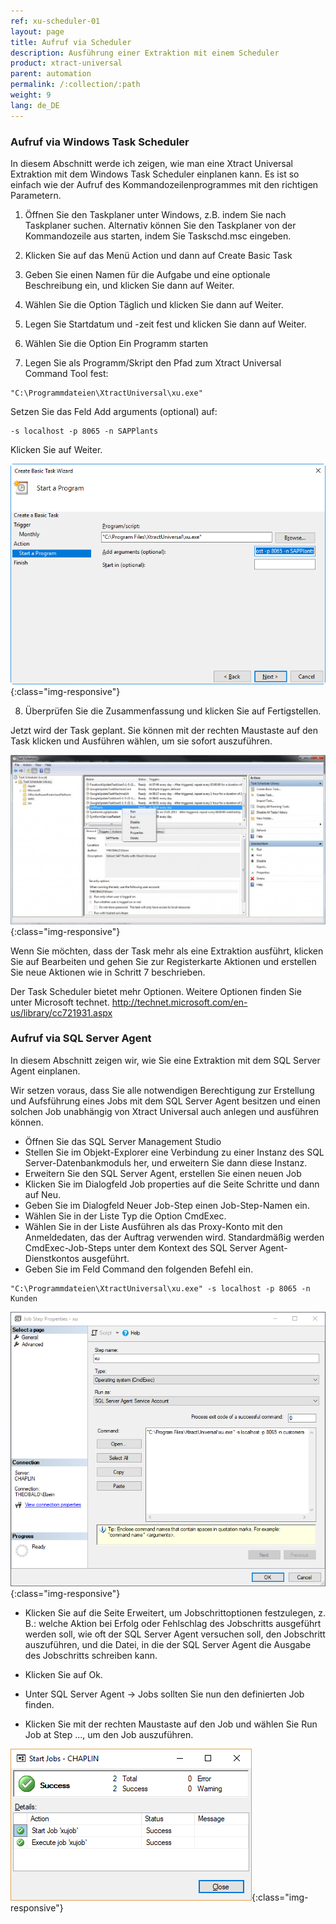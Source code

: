 ```yaml
---
ref: xu-scheduler-01
layout: page
title: Aufruf via Scheduler
description: Ausführung einer Extraktion mit einem Scheduler
product: xtract-universal
parent: automation
permalink: /:collection/:path
weight: 9
lang: de_DE
---
```


### Aufruf via Windows Task Scheduler

In diesem Abschnitt werde ich zeigen, wie man eine Xtract Universal Extraktion mit dem Windows Task Scheduler einplanen kann.
Es ist so einfach wie der Aufruf des Kommandozeilenprogrammes mit den richtigen Parametern.

1. Öffnen Sie den Taskplaner unter Windows, z.B. indem Sie nach Taskplaner suchen.
Alternativ können Sie den Taskplaner von der Kommandozeile aus starten, indem Sie Taskschd.msc eingeben.

2. Klicken Sie auf das Menü Action und dann auf Create Basic Task

3. Geben Sie einen Namen für die Aufgabe und eine optionale Beschreibung ein, und klicken Sie dann auf Weiter.

4. Wählen Sie die Option Täglich und klicken Sie dann auf Weiter.

5. Legen Sie Startdatum und -zeit fest und klicken Sie dann auf Weiter.

6. Wählen Sie die Option Ein Programm starten

7. Legen Sie als Programm/Skript den Pfad zum Xtract Universal Command Tool fest: 

```
"C:\Programmdateien\XtractUniversal\xu.exe"
```
Setzen Sie das Feld Add arguments (optional) auf:
```
-s localhost -p 8065 -n SAPPlants
```

Klicken Sie auf Weiter.

![xu-wts-command](/img/content/xu/automation/xu-command-task-scheduler.png){:class="img-responsive"}

8. Überprüfen Sie die Zusammenfassung und klicken Sie auf Fertigstellen.

Jetzt wird der Task geplant. Sie können mit der rechten Maustaste auf den Task klicken und Ausführen wählen, um sie sofort auszuführen.

![xu-wts-command](/img/content/xu/automation/task_run.jpg){:class="img-responsive"}


Wenn Sie möchten, dass der Task mehr als eine Extraktion ausführt, klicken Sie auf Bearbeiten und gehen Sie zur Registerkarte Aktionen und erstellen Sie neue Aktionen wie in Schritt 7 beschrieben.

Der Task Scheduler bietet mehr Optionen. Weitere Optionen finden Sie unter Microsoft technet.
http://technet.microsoft.com/en-us/library/cc721931.aspx



### Aufruf via SQL Server Agent

In diesem Abschnitt zeigen wir, wie Sie eine Extraktion mit dem SQL Server Agent einplanen.

Wir setzen voraus, dass Sie alle notwendigen Berechtigung zur Erstellung und Aufsführung eines Jobs mit dem SQL Server Agent besitzen und einen solchen Job unabhängig von Xtract Universal auch anlegen und ausführen können.  

- Öffnen Sie das SQL Server Management Studio 
- Stellen Sie im Objekt-Explorer eine Verbindung zu einer Instanz des SQL Server-Datenbankmoduls her, und erweitern Sie dann diese Instanz.
- Erweitern Sie den SQL Server Agent, erstellen Sie einen neuen Job 
- Klicken Sie im Dialogfeld Job properties auf die Seite Schritte und dann auf Neu.
- Geben Sie im Dialogfeld Neuer Job-Step einen Job-Step-Namen ein.
- Wählen Sie in der Liste Typ die Option CmdExec.
- Wählen Sie in der Liste Ausführen als das Proxy-Konto mit den Anmeldedaten, das der Auftrag verwenden wird. Standardmäßig werden CmdExec-Job-Steps unter dem Kontext des SQL Server Agent-Dienstkontos ausgeführt.
- Geben Sie im Feld Command den folgenden Befehl ein. 

```
"C:\Programmdateien\XtractUniversal\xu.exe" -s localhost -p 8065 -n Kunden
```
![xu-ssa-command](/img/content/xu/automation/xu_sql_server_agent_job_step.png){:class="img-responsive"}


- Klicken Sie auf die Seite Erweitert, um Jobschrittoptionen festzulegen, z. B.: welche Aktion bei Erfolg oder Fehlschlag des Jobschritts ausgeführt werden soll, wie oft der SQL Server Agent versuchen soll, den Jobschritt auszuführen, und die Datei, in die der SQL Server Agent die Ausgabe des Jobschritts schreiben kann. 

- Klicken Sie auf Ok.
- Unter SQL Server Agent -> Jobs sollten Sie nun den definierten Job finden. 
- Klicken Sie mit der rechten Maustaste auf den Job und wählen Sie Run Job at Step ..., um den Job auszuführen. 

![xu-ssa-start](/img/content/xu/automation/xu_sql_server_agent_job_start.png){:class="img-responsive"}